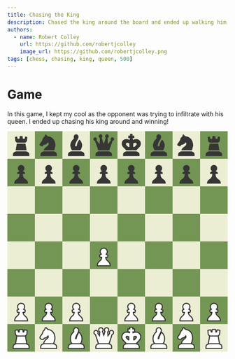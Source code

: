 ```yaml
---
title: Chasing the King
description: Chased the king around the board and ended up walking him into a MATE!
authors:
  - name: Robert Colley
    url: https://github.com/robertjcolley
    image_url: https://github.com/robertjcolley.png
tags: [chess, chasing, king, queen, 500]
---
```


# Game

In this game, I kept my cool as the opponent was trying to infiltrate with his queen. I ended up chasing his king around and winning!

![solid game](/img/chess/2022-03-31-chasing-king.gif)
